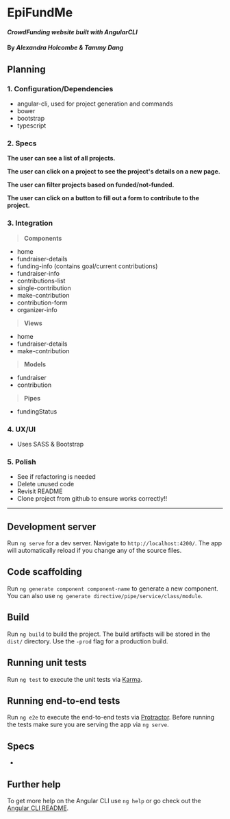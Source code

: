 # EpiFundMe

#### _CrowdFunding website built with AngularCLI_

#### By _**Alexandra Holcombe & Tammy Dang**_



## Planning
### **1.  Configuration/Dependencies**  
  * angular-cli, used for project generation and commands
  * bower
  * bootstrap
  * typescript

### **2.  Specs**  

  **The user can see a list of all projects.**  

  **The user can click on a project to see the project's details on a new page.**  

  **The user can filter projects based on funded/not-funded.**  

  **The user can click on a button to fill out a form to contribute to the project.**


### **3.  Integration**  

> **Components**  
  * home
  * fundraiser-details
  * funding-info (contains goal/current contributions)
  * fundraiser-info
  * contributions-list
  * single-contribution
  * make-contribution
  * contribution-form
  * organizer-info

> **Views**
  * home
  * fundraiser-details
  * make-contribution

> **Models**  
  * fundraiser
  * contribution  

> **Pipes**
  * fundingStatus

### **4.  UX/UI**  
  * Uses SASS & Bootstrap

### **5.  Polish**  
  * See if refactoring is needed
  * Delete unused code
  * Revisit README
  * Clone project from github to ensure works correctly!!

***

## Development server

Run `ng serve` for a dev server. Navigate to `http://localhost:4200/`. The app will automatically reload if you change any of the source files.

## Code scaffolding

Run `ng generate component component-name` to generate a new component. You can also use `ng generate directive/pipe/service/class/module`.

## Build

Run `ng build` to build the project. The build artifacts will be stored in the `dist/` directory. Use the `-prod` flag for a production build.

## Running unit tests

Run `ng test` to execute the unit tests via [Karma](https://karma-runner.github.io).

## Running end-to-end tests

Run `ng e2e` to execute the end-to-end tests via [Protractor](http://www.protractortest.org/).
Before running the tests make sure you are serving the app via `ng serve`.

## Specs
*

## Further help

To get more help on the Angular CLI use `ng help` or go check out the [Angular CLI README](https://github.com/angular/angular-cli/blob/master/README.md).
